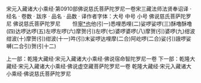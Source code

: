 宋元入藏诸大小乘经·第0910部佛说慈氏菩萨陀罗尼一卷宋三藏法师法贤奉诏译
· 经名 · 卷数 · 跋序
· 品名 · 品数 · 译作者字体：大号 中号 小号
佛说慈氏菩萨陀罗尼
佛说慈氏菩萨陀罗尼
　　怛[寧*也](切身)他(引一)悉哩悉哩(二)娑啰娑啰(三)酥噜酥噜(四)达啰达啰(五)左啰左啰(六)摩贺(引)左啰(七)婆啰婆啰(八)摩贺(引)婆啰(九)绀波绀波(十)摩贺(引)绀波(十一)吽(引)末娑啰达哩摩(二合)阿屹啰(二合)娑(引)誐啰娑嚩(二合引)贺(引十二)

上一部：乾隆大藏经·宋元入藏诸大小乘经·佛说宿命智陀罗尼一卷
下一部：乾隆大藏经·宋元入藏诸大小乘经·佛说虚空藏菩萨陀罗尼一卷
乾隆大藏经·宋元入藏诸大小乘经·佛说慈氏菩萨陀罗尼